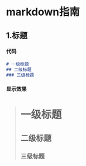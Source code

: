 # markdown指南
## 1.标题
<!--Tabs:start-->

#### **代码**

```markdown
# 一级标题
## 二级标题
### 三级标题
```

#### **显示效果**

> # 一级标题 <!-- {docsify-ignore} -->
> ## 二级标题 <!-- {docsify-ignore} -->
> ### 三级标题 <!-- {docsify-ignore} -->

<!--Tabs:end-->